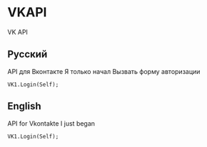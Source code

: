 # VKAPI
 VK API

Русский
-
API для Вконтакте
Я только начал
Вызвать форму авторизации

    VK1.Login(Self);

**English**
-
API for Vkontakte
I just began

    VK1.Login(Self);

<!--stackedit_data:
eyJoaXN0b3J5IjpbNDUyODM4OTg4LC0xNDQ1MTgwNzQxXX0=
-->